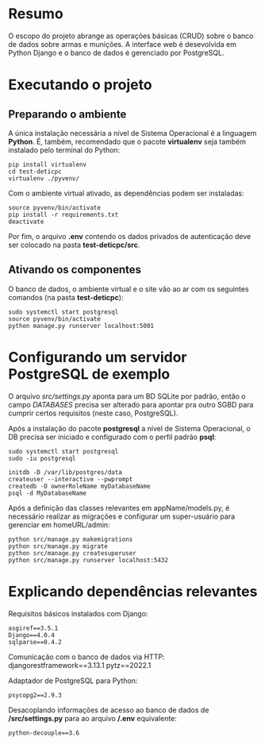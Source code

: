 # Resumo
O escopo do projeto abrange as operações básicas (CRUD) sobre o banco de dados sobre armas e munições. A interface web é desevolvida em Python Django e o banco de dados é gerenciado por PostgreSQL.

# Executando o projeto
## Preparando o ambiente
A única instalação necessária a nível de Sistema Operacional é a linguagem **Python**. É, também, recomendado que o pacote **virtualenv** seja também instalado pelo terminal do Python:

    pip install virtualenv
    cd test-deticpc
    virtualenv ./pyvenv/

Com o ambiente virtual ativado, as dependências podem ser instaladas:

    source pyvenv/bin/activate
    pip install -r requirements.txt
    deactivate

Por fim, o arquivo **.env** contendo os dados privados de autenticação deve ser colocado na pasta **test-deticpc/src**.

## Ativando os componentes
O banco de dados, o ambiente virtual e o site vão ao ar com os seguintes comandos (na pasta **test-deticpc**):

    sudo systemctl start postgresql
    source pyvenv/bin/activate
    python manage.py runserver localhost:5001

# Configurando um servidor PostgreSQL de exemplo
O arquivo *src/settings.py* aponta para um BD SQLite por padrão, então o campo *DATABASES* precisa ser alterado para apontar pra outro SGBD para cumprir certos requisitos (neste caso, PostgreSQL).

Após a instalação do pacote **postgresql** a nível de Sistema Operacional,  o DB precisa ser iniciado e configurado com o perfil padrão **psql**:

    sudo systemctl start postgresql
    sudo -iu postgresql

    initdb -D /var/lib/postgres/data
    createuser --interactive --pwprompt
    createdb -O ownerRoleName myDatabaseName
    psql -d MyDatabaseName

Após a definição das classes relevantes em appName/models.py, é necessário realizar as migrações e configurar um super-usuário para gerenciar em homeURL/admin:

    python src/manage.py makemigrations
    python src/manage.py migrate
    python src/manage.py createsuperuser
    python src/manage.py runserver localhost:5432

# Explicando dependências relevantes
Requisitos básicos instalados com Django:

    asgiref==3.5.1
    Django==4.0.4
    sqlparse==0.4.2

Comunicação com o banco de dados via HTTP:
djangorestframework==3.13.1
pytz==2022.1


Adaptador de PostgreSQL para Python:

    psycopg2==2.9.3

Desacoplando informações de acesso ao banco de dados de **/src/settings.py** para ao arquivo **/.env** equivalente:

    python-decouple==3.6